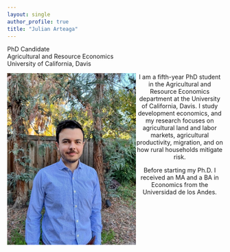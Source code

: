 ```yaml
---
layout: single
author_profile: true
title: "Julian Arteaga"
---
```


PhD Candidate  
Agricultural and Resource Economics  
University of California, Davis

<img align="left" src="assets/Headshot.jpg" alt="Headshot" width="300">

<p align="center">
I am a fifth-year PhD student in the Agricultural and Resource Economics department at the University of California, Davis. I study development economics, and my research focuses on agricultural land and labor markets, agricultural productivity, migration, and on how rural households mitigate risk.
</p>

<p align="center">
Before starting my Ph.D. I received an MA and a BA in Economics from the Universidad de los Andes.
</p>
